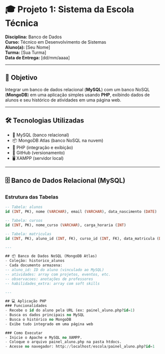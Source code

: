 # 🎓 Projeto 1: Sistema da Escola Técnica

**Disciplina:** Banco de Dados  
**Curso:** Técnico em Desenvolvimento de Sistemas  
**Aluno(a):** [Seu Nome]  
**Turma:** [Sua Turma]  
**Data de Entrega:** [dd/mm/aaaa]  

---

## 🎯 Objetivo
Integrar um banco de dados relacional (**MySQL**) com um banco NoSQL (**MongoDB**) em uma aplicação simples usando **PHP**, exibindo dados de alunos e seu histórico de atividades em uma página web.

---

## 🛠️ Tecnologias Utilizadas
- 💾 MySQL (banco relacional)
- 📦 MongoDB Atlas (banco NoSQL na nuvem)
- 💬 PHP (integração e exibição)
- 🔗 GitHub (versionamento)
- 🖥️ XAMPP (servidor local)

---

## 🗄️ Banco de Dados Relacional (MySQL)

### Estrutura das Tabelas
```sql
-- Tabela: alunos
id (INT, PK), nome (VARCHAR), email (VARCHAR), data_nascimento (DATE)

-- Tabela: cursos
id (INT, PK), nome_curso (VARCHAR), carga_horaria (INT)

-- Tabela: matriculas
id (INT, PK), aluno_id (INT, FK), curso_id (INT, FK), data_matricula (DATE)

---

## 📦 Banco de Dados NoSQL (MongoDB Atlas)
- Coleção: historico_alunos
- Cada documento armazena:
-- aluno_id: ID do aluno (vinculado ao MySQL)
-- atividades: array com projetos, eventos, etc.
-- observacoes: anotações de professores
-- habilidades_extra: array com soft skills

---

## 💻 Aplicação PHP
### Funcionalidades
- Recebe o id do aluno pela URL (ex: painel_aluno.php?id=1)
- Busca os dados principais no MySQL
- Busca o histórico no MongoDB
- Exibe tudo integrado em uma página web

### Como Executar
- Inicie o Apache e MySQL no XAMPP.
- Coloque o arquivo painel_aluno.php na pasta htdocs.
- Acesse no navegador: http://localhost/escola/painel_aluno.php?id=1
